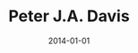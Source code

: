---
title: "Peter J.A. Davis"
collection: teaching
type: "Undergraduate course"
permalink: /leadership/1_PJD
venue: "TAMU-HEALTH"
date: 2014-01-01
location: "Houston, TX"
---